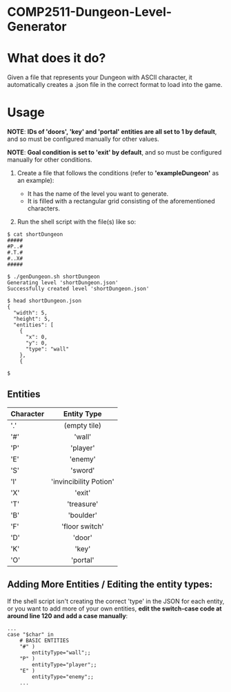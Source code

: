 # COMP2511-Dungeon-Level-Generator

# What does it do?

Given a file that represents your Dungeon with ASCII character, it automatically creates a .json file in the correct format to load into the game.

# Usage

**NOTE**: **IDs of 'doors', 'key' and 'portal' entities are all set to 1 by default**, and so must be configured manually for other values.

**NOTE**: **Goal condition is set to 'exit' by default**, and so  must be configured manually for other conditions.

1. Create a file that follows the conditions (refer to **'exampleDungeon'** as an example):
   * It has the name of the level you want to generate. 
   * It is filled with a rectangular grid consisting of the aforementioned characters.

2. Run the shell script with the file(s) like so:

```
$ cat shortDungeon
#####
#P..#
#.T.#
#..X#
#####

$ ./genDungeon.sh shortDungeon
Generating level 'shortDungeon.json'
Successfully created level 'shortDungeon.json'

$ head shortDungeon.json
{
  "width": 5,
  "height": 5,
  "entities": [
    {
      "x": 0,
      "y": 0,
      "type": "wall"
    },
    {
    
$
```

## Entities

| Character | Entity Type |
| --------- |:------------:|
|'.'| (empty tile)|
|'#'| 'wall'|
|'P'| 'player'|
|'E'| 'enemy'|
|'S'| 'sword'|
|'I'| 'invincibility Potion'|
|'X'| 'exit'|
|'T'| 'treasure'|
|'B'| 'boulder'|
|'F'| 'floor switch'|
|'D'| 'door'|
|'K'| 'key'|
|'O'| 'portal'|



## Adding More Entities / Editing the entity types:

If the shell script isn't creating the correct 'type' in the JSON for each entity, or you want to add more of your own entities, **edit the switch-case code at around line 120 and add a case manually**:

``` 
...
case "$char" in
    # BASIC ENTITIES
    "#" )
        entityType="wall";;
    "P" )
        entityType="player";;
    "E" )
        entityType="enemy";;
    ...
```
